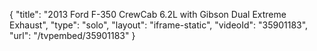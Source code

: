 {
    "title": "2013 Ford F-350 CrewCab 6.2L with Gibson Dual Extreme Exhaust",
    "type": "solo",
    "layout": "iframe-static",
    "videoId": "35901183",
    "url": "\/tvpembed\/35901183"
}